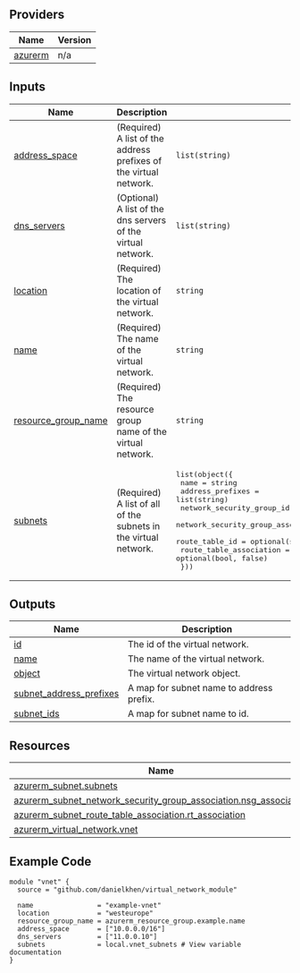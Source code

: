 <!-- BEGIN_TF_DOCS -->

## Providers

| Name | Version |
|------|---------|
| <a name="provider_azurerm"></a> [azurerm](#provider\_azurerm) | n/a |

## Inputs

| Name | Description | Type | Default | Required |
|------|-------------|------|---------|:--------:|
| <a name="input_address_space"></a> [address\_space](#input\_address\_space) | (Required) A list of the address prefixes of the virtual network. | `list(string)` | n/a | yes |
| <a name="input_dns_servers"></a> [dns\_servers](#input\_dns\_servers) | (Optional) A list of the dns servers of the virtual network. | `list(string)` | `[]` | no |
| <a name="input_location"></a> [location](#input\_location) | (Required) The location of the virtual network. | `string` | n/a | yes |
| <a name="input_name"></a> [name](#input\_name) | (Required) The name of the virtual network. | `string` | n/a | yes |
| <a name="input_resource_group_name"></a> [resource\_group\_name](#input\_resource\_group\_name) | (Required) The resource group name of the virtual network. | `string` | n/a | yes |
| <a name="input_subnets"></a> [subnets](#input\_subnets) | (Required) A list of all of the subnets in the virtual network. | <pre>list(object({<br>    name                               = string<br>    address_prefixes                   = list(string)<br>    network_security_group_id          = optional(string)<br>    network_security_group_association = optional(bool, false)<br>    route_table_id                     = optional(string)<br>    route_table_association            = optional(bool, false)<br>  }))</pre> | n/a | yes |

## Outputs

| Name | Description |
|------|-------------|
| <a name="output_id"></a> [id](#output\_id) | The id of the virtual network. |
| <a name="output_name"></a> [name](#output\_name) | The name of the virtual network. |
| <a name="output_object"></a> [object](#output\_object) | The virtual network object. |
| <a name="output_subnet_address_prefixes"></a> [subnet\_address\_prefixes](#output\_subnet\_address\_prefixes) | A map for subnet name to address prefix. |
| <a name="output_subnet_ids"></a> [subnet\_ids](#output\_subnet\_ids) | A map for subnet name to id. |

## Resources

| Name | Type |
|------|------|
| [azurerm_subnet.subnets](https://registry.terraform.io/providers/hashicorp/azurerm/latest/docs/resources/subnet) | resource |
| [azurerm_subnet_network_security_group_association.nsg_association](https://registry.terraform.io/providers/hashicorp/azurerm/latest/docs/resources/subnet_network_security_group_association) | resource |
| [azurerm_subnet_route_table_association.rt_association](https://registry.terraform.io/providers/hashicorp/azurerm/latest/docs/resources/subnet_route_table_association) | resource |
| [azurerm_virtual_network.vnet](https://registry.terraform.io/providers/hashicorp/azurerm/latest/docs/resources/virtual_network) | resource |

## Example Code

```hcl
module "vnet" {
  source = "github.com/danielkhen/virtual_network_module"

  name                = "example-vnet"
  location            = "westeurope"
  resource_group_name = azurerm_resource_group.example.name
  address_space       = ["10.0.0.0/16"]
  dns_servers         = ["11.0.0.10"]
  subnets             = local.vnet_subnets # View variable documentation
}
```
<!-- END_TF_DOCS -->
